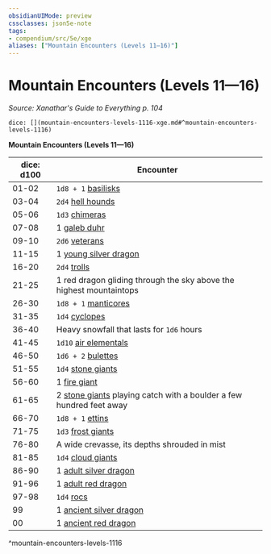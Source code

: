 ```yaml
---
obsidianUIMode: preview
cssclasses: json5e-note
tags:
- compendium/src/5e/xge
aliases: ["Mountain Encounters (Levels 11—16)"]
---
```

# Mountain Encounters (Levels 11—16)
*Source: Xanathar's Guide to Everything p. 104* 

`dice: [](mountain-encounters-levels-1116-xge.md#^mountain-encounters-levels-1116)`

**Mountain Encounters (Levels 11—16)**

| dice: d100 | Encounter |
|------------|-----------|
| 01-02 | `1d8 + 1` [basilisks](b_basilisk.md) |
| 03-04 | `2d4` [hell hounds](b_hell-hound.md) |
| 05-06 | `1d3` [chimeras](b_chimera.md) |
| 07-08 | 1 [galeb duhr](b_galeb-duhr.md) |
| 09-10 | `2d6` [veterans](b_veteran.md) |
| 11-15 | 1 [young silver dragon](b_young-silver-dragon.md) |
| 16-20 | `2d4` [trolls](b_troll.md) |
| 21-25 | 1 red dragon gliding through the sky above the highest mountaintops |
| 26-30 | `1d8 + 1` [manticores](b_manticore.md) |
| 31-35 | `1d4` [cyclopes](b_cyclops.md) |
| 36-40 | Heavy snowfall that lasts for `1d6` hours |
| 41-45 | `1d10` [air elementals](b_air-elemental.md) |
| 46-50 | `1d6 + 2` [bulettes](b_bulette.md) |
| 51-55 | `1d4` [stone giants](b_stone-giant.md) |
| 56-60 | 1 [fire giant](b_fire-giant.md) |
| 61-65 | 2 [stone giants](b_stone-giant.md) playing catch with a boulder a few hundred feet away |
| 66-70 | `1d8 + 1` [ettins](b_ettin.md) |
| 71-75 | `1d3` [frost giants](b_frost-giant.md) |
| 76-80 | A wide crevasse, its depths shrouded in mist |
| 81-85 | `1d4` [cloud giants](b_cloud-giant.md) |
| 86-90 | 1 [adult silver dragon](b_adult-silver-dragon.md) |
| 91-96 | 1 [adult red dragon](b_adult-red-dragon.md) |
| 97-98 | `1d4` [rocs](b_roc.md) |
| 99 | 1 [ancient silver dragon](b_ancient-silver-dragon.md) |
| 00 | 1 [ancient red dragon](b_ancient-red-dragon.md) |
^mountain-encounters-levels-1116